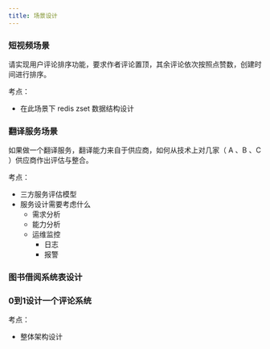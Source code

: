 ```yaml
---
title: 场景设计
---
```


### 短视频场景
请实现用户评论排序功能，要求作者评论置顶，其余评论依次按照点赞数，创建时间进行排序。

考点：
- 在此场景下 redis zset 数据结构设计

### 翻译服务场景
如果做一个翻译服务，翻译能力来自于供应商，如何从技术上对几家（ A 、B 、C ）供应商作出评估与整合。

考点：
- 三方服务评估模型
- 服务设计需要考虑什么
  - 需求分析
  - 能力分析
  - 运维监控
    - 日志
    - 报警


### 图书借阅系统表设计


### 0到1设计一个评论系统

考点：
- 整体架构设计
